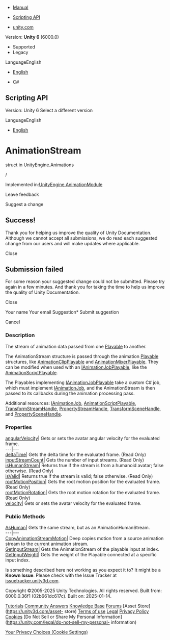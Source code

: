 [ ]()

  * [Manual](../Manual/index.html)
  * [Scripting API](../ScriptReference/index.html)

  * [unity.com](https://unity.com/)

Version: **Unity 6** (6000.0)

  * Supported
  * Legacy

LanguageEnglish

  * [English]()

  * C#

[ ](https://docs.unity3d.com)

## Scripting API

Version: Unity 6 Select a different version

LanguageEnglish

  * [English]()

# AnimationStream

struct in UnityEngine.Animations

/

Implemented in:[UnityEngine.AnimationModule](UnityEngine.AnimationModule.html)

Leave feedback

Suggest a change

## Success!

Thank you for helping us improve the quality of Unity Documentation. Although
we cannot accept all submissions, we do read each suggested change from our
users and will make updates where applicable.

Close

## Submission failed

For some reason your suggested change could not be submitted. Please <a>try
again</a> in a few minutes. And thank you for taking the time to help us
improve the quality of Unity Documentation.

Close

Your name Your email Suggestion* Submit suggestion

Cancel

[ ]()

### Description

The stream of animation data passed from one
[Playable](Playables.Playable.html) to another.

The AnimationStream structure is passed through the animation
[Playable](Playables.Playable.html) structures, like
[AnimationClipPlayable](Animations.AnimationClipPlayable.html) and
[AnimationMixerPlayable](Animations.AnimationMixerPlayable.html). They can be
modified when used with an
[IAnimationJobPlayable](Animations.IAnimationJobPlayable.html), like the
[AnimationScriptPlayable](Animations.AnimationScriptPlayable.html).  
  
The Playables implementing
[IAnimationJobPlayable](Animations.IAnimationJobPlayable.html) take a custom
C# job, which must implement [IAnimationJob](Animations.IAnimationJob.html),
and the AnimationStream is then passed to its callbacks during the animation
processing pass.  
  
Additional resources: [IAnimationJob](Animations.IAnimationJob.html),
[AnimationScriptPlayable](Animations.AnimationScriptPlayable.html),
[TransformStreamHandle](Animations.TransformStreamHandle.html),
[PropertyStreamHandle](Animations.PropertyStreamHandle.html),
[TransformSceneHandle](Animations.TransformSceneHandle.html), and
[PropertySceneHandle](Animations.PropertySceneHandle.html).

### Properties

[angularVelocity](Animations.AnimationStream-angularVelocity.html)| Gets or
sets the avatar angular velocity for the evaluated frame.  
---|---  
[deltaTime](Animations.AnimationStream-deltaTime.html)| Gets the delta time
for the evaluated frame. (Read Only)  
[inputStreamCount](Animations.AnimationStream-inputStreamCount.html)| Gets the
number of input streams. (Read Only)  
[isHumanStream](Animations.AnimationStream-isHumanStream.html)| Returns true
if the stream is from a humanoid avatar; false otherwise. (Read Only)  
[isValid](Animations.AnimationStream-isValid.html)| Returns true if the stream
is valid; false otherwise. (Read Only)  
[rootMotionPosition](Animations.AnimationStream-rootMotionPosition.html)| Gets
the root motion position for the evaluated frame. (Read Only)  
[rootMotionRotation](Animations.AnimationStream-rootMotionRotation.html)| Gets
the root motion rotation for the evaluated frame. (Read Only)  
[velocity](Animations.AnimationStream-velocity.html)| Gets or sets the avatar
velocity for the evaluated frame.  
  
### Public Methods

[AsHuman](Animations.AnimationStream.AsHuman.html)| Gets the same stream, but
as an AnimationHumanStream.  
---|---  
[CopyAnimationStreamMotion](Animations.AnimationStream.CopyAnimationStreamMotion.html)|
Deep copies motion from a source animation stream to the current animation
stream.  
[GetInputStream](Animations.AnimationStream.GetInputStream.html)| Gets the
AnimationStream of the playable input at index.  
[GetInputWeight](Animations.AnimationStream.GetInputWeight.html)| Gets the
weight of the Playable connected at a specific input index.  
  
Is something described here not working as you expect it to? It might be a
**Known Issue**. Please check with the Issue Tracker at
[issuetracker.unity3d.com](https://issuetracker.unity3d.com).

Copyright ©2005-2025 Unity Technologies. All rights reserved. Built from:
6000.0.36f1 (02b661dc617c). Built on: 2025-01-14.

[Tutorials](https://unity3d.com/learn) [Community
Answers](https://answers.unity3d.com) [Knowledge
Base](https://support.unity3d.com/hc/en-us)
[Forums](https://forum.unity3d.com) [Asset Store](https://unity3d.com/asset-
store) [Terms of use](https://docs.unity3d.com/Manual/TermsOfUse.html)
[Legal](https://unity.com/legal) [Privacy
Policy](https://unity.com/legal/privacy-policy)
[Cookies](https://unity.com/legal/cookie-policy) [Do Not Sell or Share My
Personal Information](https://unity.com/legal/do-not-sell-my-personal-
information)

[Your Privacy Choices (Cookie Settings)](javascript:void\(0\);)

